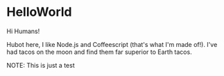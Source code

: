 # HelloWorld 

Hi Humans! 

Hubot here, I like Node.js and Coffeescript (that's what I'm made of!). 
I've had tacos on the moon and find them far superior to Earth tacos.

NOTE: This is just a test 
